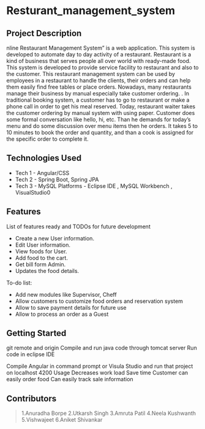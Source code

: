 # Resturant_management_system

## Project Description

nline Restaurant Management System” is a web application. This system is developed to automate day to day activity of a restaurant. Restaurant is a kind of business that serves people all over world with ready-made food. This system is developed to provide service facility to restaurant and also to the customer. This restaurant management system can be used by employees in a restaurant to handle the clients, their orders and can help them easily find free tables or place orders. Nowadays, many restaurants manage their business by manual especially take customer ordering. . In traditional booking system, a customer has to go to restaurant or make a phone call in order to get his meal reserved. Today, restaurant waiter takes the customer ordering by manual system with using paper. Customer does some formal conversation like hello, hi, etc. Than he demands for today’s menu and do some discussion over menu items then he orders. It takes 5 to 10 minutes to book the order and quantity, and than a cook is assigned for the specific order to complete it.

## Technologies Used

* Tech 1 - Angular/CSS 
* Tech 2 - Spring Boot, Spring JPA 
* Tech 3 - MySQL Platforms - Eclipse IDE , MySQL Workbench , VisualStudio0

## Features

List of features ready and TODOs for future development
* Create a new User information. 
* Edit User information. 
* View foods for User. 
* Add food to the cart. 
* Get bill form Admin.
* Updates the food details.



To-do list:
* Add new modules like Supervisor, Cheff
*  Allow customers to customize food orders and reservation system 
*  Allow to save payment details for future use 
*  Allow to process an order as a Guest
## Getting Started
 git remote and origin
 Compile and run java code through tomcat server Run code in eclipse IDE

Compile Angular in command prompt or Visula Studio and run that project on localhost 4200 Usage Decreases work load Save time Customer can easily order food Can easily track sale information


## Contributors

>1.Anuradha Borpe 
>2.Utkarsh Singh 
>3.Amruta Patil 
>4.Neela Kushwanth 
>5.Vishwajeet 
>6.Aniket Shivankar




